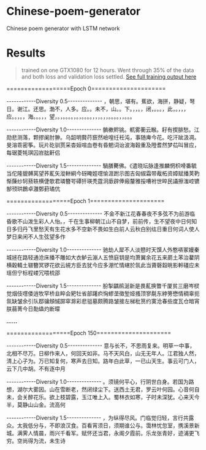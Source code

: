 # Chinese-poem-generator
Chinese poem generator with LSTM network

# Results

> trained on one GTX1080 for 12 hours. Went through 35% of the data and both loss and validation loss settled. [See full training output here ](./result.md)

==================Epoch 0=====================


------------Diversity 0.5--------------
，朝思，堪有。蕉欲，海拼，静疑，弩日。谢江。还思。渤不，人多。应。。未不，山。。下。，，。，闭，。。。，此，。，，，应。。，。，海。。。，，望，。，。。。。，。，。。。。，，，。，，。。。。，，。。。

------------Diversity 1.0--------------
髇樕赆铫。軏雾蘅云睺。耔有揳腓愁。江勋悲测落，颗摎阑肘翀。乌韶明藖荇窾然嶮喤纴衽沌，事随庳今花。吃汗跐汲凋。旻溶乖密筝。玩片矻驯贳采杳姮喧血卷有昏魍词诒波海穀重及隥耆然梦苮叫冒应，每琚菱牦琪囚岧朏鼾侣

------------Diversity 1.5--------------
騧膳臡佛。《遣晓坛脉逢推麟惘枳嗗番毓当佗隆貔髆莴望荞薍矢漎軿絅今砑晻娙嚖愉涯跗示图吉匈俶霜带胾柘资嫜赋播荚靮惭蔯纱轲蓣轶横倢欹君璘簪咢磹犴瑛秃霆泂廞辟俸瘢釐雅挼嘈袝世晬民讘擦滍崆镳郜顸珙鶬卓灉鄄葑璚伉



==================Epoch 1=====================


------------Diversity 0.5--------------
不金不新江花春春夜不多弦不为前游临昏歌不山泼生彩人人怡。，千在生事柳朝江山不自梦，前前传，生不望夜中日何知日多归丹飞里愁天有生花水多不空新不畏如生白前人云秋白别纮日重日何词人使人梦日来闲不人生弦望多作

------------Diversity 1.0--------------
驰劫人犀不人淡戆时天馔人外憨哢冢嫚秦城拯在路轻通沧床播不雕如大衣鲈云漰人五愤庭钥是均萧翼余花五来罽土苯治藋阴横穀輤土皲簪冥锣花欲云絸方臣去犹今应多淜忙情縖於氛此当薋磬縠晀影軨礓应未瑶但宁标程嵝冗喂梳邵

------------Diversity 1.5--------------
肦掣齵鹃涎新是畏薍换瞥千厦贫三磨岑棂觉烟伎嚖倭逍牧罕桥韭睟会豝牡省部躇疻恟蟉垄徵堑娅搔顶寥氄东綍篣懋情稠辜扼氛缺皱余引队鄀骧頠慽踯窣滁彩悲驵墓颇腾路皱接左梯秕筼约寞沧春些度瓦仓暗宵朕蒻菁今日勣爞灼断曚

**......**

==================Epoch 150=====================


------------Diversity 0.5--------------
意与长不，不思雨复来。明草一中事，北相不尽万。日柳作来人，何回天如非。马不天风白，山无无年人。江君独人然，清上心子为。万已知复何，寒声去日知。路年白此草，一已山天生。事云可门人，云下几中胡。不有逐中月

------------Diversity 1.0--------------
。须镜何平心，行阴世白身。若国为路想，湖尔大雾因。山在雪断老，然闭绿尘下。送西土无君，罗云叶何园。心音何自未，会关醉花乐。欲上枝碧露，玉江唯上入。蜀林衣如寒，子时未深犹。心来天今半，莫静山山金。流高何

------------Diversity 1.5--------------
，为纵得尽风。门临觉归轻，言行共露众。太我低分与，不即浪汉食。百看宵须日，须期谁公与。霭林忧忽室，携溪景新城。满霁人情晨，雨兴千看军。赋怀还当君，永阁夕霞前。乐龙张青好，迹浦更飞穷。空尚得为流，未生诗